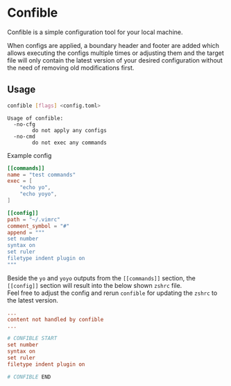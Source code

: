 # Confible

Confible is a simple configuration tool for your local machine.

When configs are applied, a boundary header and footer are added which allows executing the configs multiple times or adjusting them and the target file will only contain the latest version of your desired configuration without the need of removing old modifications first.

## Usage

```bash
confible [flags] <config.toml>
```

```text
Usage of confible:
  -no-cfg
        do not apply any configs
  -no-cmd
        do not exec any commands
```

Example config

```toml
[[commands]]
name = "test commands"
exec = [
    "echo yo", 
    "echo yoyo",
]

[[config]]
path = "~/.vimrc"
comment_symbol = "#"
append = """
set number
syntax on
set ruler
filetype indent plugin on
"""
```

Beside the `yo` and `yoyo` outputs from the `[[commands]]` section, the `[[config]]` section will result into the below shown `zshrc` file.  
Feel free to adjust the config and rerun `confible` for updating the `zshrc` to the latest version.

```toml
...
content not handled by confible
...

# CONFIBLE START
set number
syntax on
set ruler
filetype indent plugin on

# CONFIBLE END
```